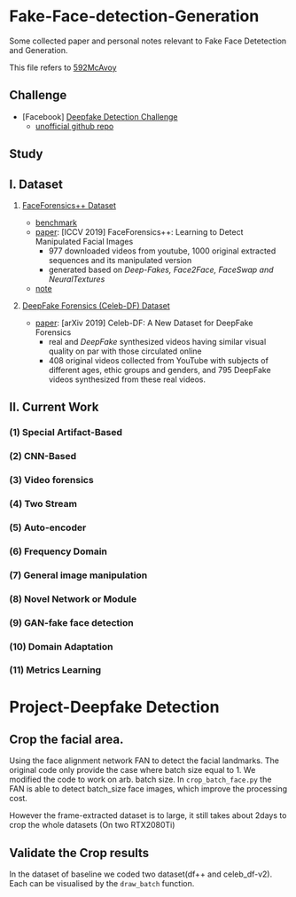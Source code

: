 # Fake-Face-detection-Generation
Some collected paper and personal notes relevant to Fake Face Detetection and Generation.

This file refers to [592McAvoy](https://github.com/592McAvoy/fake-face-detection)


## Challenge

- [Facebook] [Deepfake Detection Challenge]( https://www.kaggle.com/c/deepfake-detection-challenge/overview )
  - [unofficial github repo](https://github.com/drbh/deepfake-detection-challenge)

## Study

## I. Dataset
1. [FaceForensics++ Dataset](https://github.com/ondyari/FaceForensics/tree/master/dataset)

	- [benchmark](http://kaldir.vc.in.tum.de/faceforensics_benchmark)
  	- [paper](https://arxiv.org/abs/1901.08971):  [ICCV 2019] FaceForensics++: Learning to Detect Manipulated Facial Images
     	- 977 downloaded videos from youtube, 1000 original extracted sequences and its manipulated version
     	- generated based on *Deep-Fakes, Face2Face, FaceSwap and NeuralTextures*  
    - [note](https://zhoef.com/2020/07/13/25_DeepfakeDetection%E4%B9%8BFaceForensics++/#more)

2. [DeepFake Forensics (Celeb-DF) Dataset](http://www.cs.albany.edu/~lsw/celeb-deepfakeforensics.html)   

    - [paper](https://arxiv.org/abs/1909.12962): [arXiv 2019] Celeb-DF: A New Dataset for DeepFake Forensics
    	- real and *DeepFake* synthesized videos having similar visual quality on par with those circulated online 
    	- 408 original videos collected from YouTube with subjects of different ages, ethic groups and genders, and 795 DeepFake videos synthesized from these real videos. 

## II. Current Work

### (1) Special Artifact-Based


### (2) CNN-Based


### (3) Video forensics


### (4) Two Stream


### (5) Auto-encoder


### (6) Frequency Domain


### (7) General image manipulation

### (8) Novel Network or Module


### (9) GAN-fake face detection


### (10) Domain Adaptation


### (11) Metrics Learning

# Project-Deepfake Detection
## Crop the facial area.
Using the face alignment network FAN to detect the facial landmarks. The original code only provide the case where batch size equal to 1. We modified the code to work on arb. batch size. In `crop_batch_face.py` the FAN is able to detect batch_size face images, which improve the processing cost.

However the frame-extracted dataset is to large, it still takes about 2days to crop the whole datasets (On two RTX2080Ti)

## Validate the Crop results
In the dataset of baseline we coded two dataset(df++ and celeb_df-v2). Each can be visualised by the `draw_batch` function.